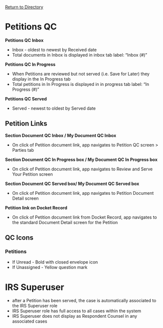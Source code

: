 [Return to Directory](./README.md)

# Petitions QC
**Petitions QC Inbox**
  * Inbox - oldest to newest by Received date
  * Total documents in Inbox is displayed in inbox tab label: “Inbox (#)”

**Petitions QC In Progress**
 * When Petitions are reviewed but not served (i.e. Save for Later) they display in the In Progress tab
 * Total petitions in In Progress is displayed in in progress tab label: “In Progress (#)”


**Petitions QC Served**
 * Served - newest to oldest by Served date


## Petition Links
**Section Document QC Inbox / My Document QC Inbox**
* On click of Petition document link, app navigates to Petition QC screen > Parties tab

**Section Document QC In Progress box / My Document QC In Progress box**
* On click of Petition document link, app navigates to Review and Serve Your Petition screen

**Section Document QC Served box/ My Document QC Served box**
* On click of Petition document link, app navigates to Petition Document Detail screen

**Petition link on Docket Record**
* On click of Petition document link from Docket Record, app navigates to the standard Document Detail screen for the Petition


## QC Icons
### Petitions
* If Unread - Bold with closed envelope icon
* If Unassigned - Yellow question mark


# IRS Superuser
* after a Petition has been served, the case is automatically associated to the IRS Superuser role
* IRS Superuser role has full access to all cases within the system
* IRS Superuser does not display as Respondent Counsel in any associated cases

